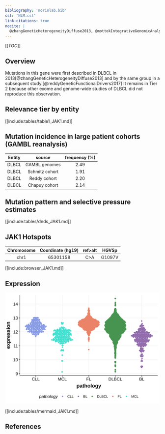 ```yaml
---
bibliography: 'morinlab.bib'
csl: 'NLM.csl'
link-citations: true
nocite: |
  @zhangGeneticHeterogeneityDiffuse2013, @mottokIntegrativeGenomicAnalysis2019, @reddyGeneticFunctionalDrivers2017, 
---
```

[[_TOC_]]

## Overview

Mutations in this gene were first described in DLBCL in 2013[@zhangGeneticHeterogeneityDiffuse2013] and by the same group in a subsequent study.[@reddyGeneticFunctionalDrivers2017] It remains in Tier 2 because other exome and genome-wide studies of DLBCL did not reproduce this observation. 



## Relevance tier by entity

[[include:tables/table1_JAK1.md]]

## Mutation incidence in large patient cohorts (GAMBL reanalysis)

|Entity|source        |frequency (%)|
|:------:|:--------------:|:-------------:|
|DLBCL |GAMBL genomes |2.49         |
|DLBCL |Schmitz cohort|1.91         |
|DLBCL |Reddy cohort  |2.20         |
|DLBCL |Chapuy cohort |2.14         |

## Mutation pattern and selective pressure estimates

[[include:tables/dnds_JAK1.md]]




## JAK1 Hotspots

| Chromosome |Coordinate (hg19) | ref>alt | HGVSp | 
 | :---:| :---: | :--: | :---: |
| chr1 | 65301158 | C>A | G1097V |

[[include:browser_JAK1.md]]

## Expression
![](images/gene_expression/JAK1_by_pathology.svg)
<!-- ORIGIN: zhangGeneticHeterogeneityDiffuse2013 -->
<!-- DLBCL: zhangGeneticHeterogeneityDiffuse2013 -->
<!-- PMBL: mottokIntegrativeGenomicAnalysis2019b -->

[[include:tables/mermaid_JAK1.md]]

## References
